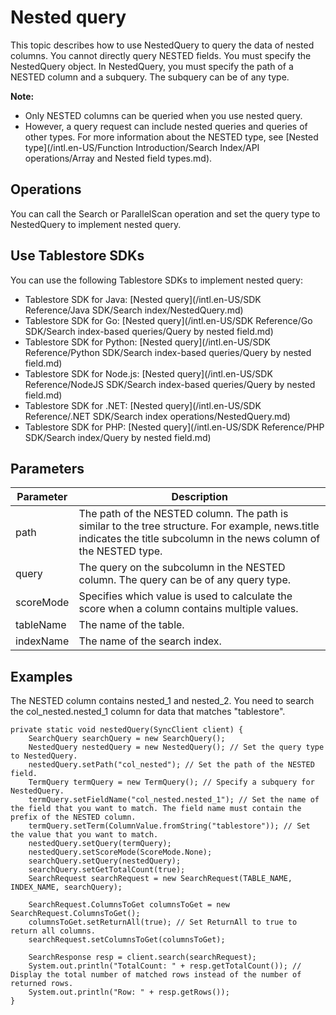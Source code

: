 # Nested query

This topic describes how to use NestedQuery to query the data of nested columns. You cannot directly query NESTED fields. You must specify the NestedQuery object. In NestedQuery, you must specify the path of a NESTED column and a subquery. The subquery can be of any type.

**Note:**

-   Only NESTED columns can be queried when you use nested query.
-   However, a query request can include nested queries and queries of other types. For more information about the NESTED type, see [Nested type](/intl.en-US/Function Introduction/Search Index/API operations/Array and Nested field types.md).

## Operations

You can call the Search or ParallelScan operation and set the query type to NestedQuery to implement nested query.

## Use Tablestore SDKs

You can use the following Tablestore SDKs to implement nested query:

-   Tablestore SDK for Java: [Nested query](/intl.en-US/SDK Reference/Java SDK/Search index/NestedQuery.md)
-   Tablestore SDK for Go: [Nested query](/intl.en-US/SDK Reference/Go SDK/Search index-based queries/Query by nested field.md)
-   Tablestore SDK for Python: [Nested query](/intl.en-US/SDK Reference/Python SDK/Search index-based queries/Query by nested field.md)
-   Tablestore SDK for Node.js: [Nested query](/intl.en-US/SDK Reference/NodeJS SDK/Search index-based queries/Query by nested field.md)
-   Tablestore SDK for .NET: [Nested query](/intl.en-US/SDK Reference/.NET SDK/Search index operations/NestedQuery.md)
-   Tablestore SDK for PHP: [Nested query](/intl.en-US/SDK Reference/PHP SDK/Search index/Query by nested field.md)

## Parameters

|Parameter|Description|
|---------|-----------|
|path|The path of the NESTED column. The path is similar to the tree structure. For example, news.title indicates the title subcolumn in the news column of the NESTED type.|
|query|The query on the subcolumn in the NESTED column. The query can be of any query type.|
|scoreMode|Specifies which value is used to calculate the score when a column contains multiple values.|
|tableName|The name of the table.|
|indexName|The name of the search index.|

## Examples

The NESTED column contains nested\_1 and nested\_2. You need to search the col\_nested.nested\_1 column for data that matches "tablestore".

```
private static void nestedQuery(SyncClient client) {
    SearchQuery searchQuery = new SearchQuery();
    NestedQuery nestedQuery = new NestedQuery(); // Set the query type to NestedQuery.
    nestedQuery.setPath("col_nested"); // Set the path of the NESTED field.
    TermQuery termQuery = new TermQuery(); // Specify a subquery for NestedQuery.
    termQuery.setFieldName("col_nested.nested_1"); // Set the name of the field that you want to match. The field name must contain the prefix of the NESTED column.
    termQuery.setTerm(ColumnValue.fromString("tablestore")); // Set the value that you want to match.
    nestedQuery.setQuery(termQuery);
    nestedQuery.setScoreMode(ScoreMode.None);
    searchQuery.setQuery(nestedQuery);
    searchQuery.setGetTotalCount(true);
    SearchRequest searchRequest = new SearchRequest(TABLE_NAME, INDEX_NAME, searchQuery);

    SearchRequest.ColumnsToGet columnsToGet = new SearchRequest.ColumnsToGet();
    columnsToGet.setReturnAll(true); // Set ReturnAll to true to return all columns.
    searchRequest.setColumnsToGet(columnsToGet);

    SearchResponse resp = client.search(searchRequest);
    System.out.println("TotalCount: " + resp.getTotalCount()); // Display the total number of matched rows instead of the number of returned rows.
    System.out.println("Row: " + resp.getRows());
}
```

